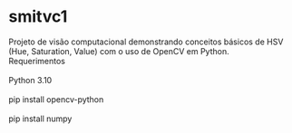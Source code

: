# smitvc1
Projeto de visão computacional demonstrando conceitos básicos de HSV (Hue, Saturation, Value) com o uso de OpenCV em Python.
<br>
Requerimentos
<br />
<br>
Python 3.10
<br />
<br>
pip install opencv-python 
<br />
<br>
pip install numpy
<br />

